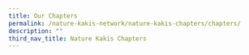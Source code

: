 ```yaml
---
title: Our Chapters
permalink: /nature-kakis-network/nature-kakis-chapters/chapters/
description: ""
third_nav_title: Nature Kakis Chapters
---
```


